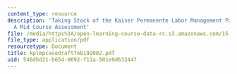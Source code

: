 ```yaml
---
content_type: resource
description: 'Taking Stock of the Kaiser Permanente Labor Management Partnership:
  A Mid Course Assessment'
file: /media/https%3A/open-learning-course-data-rc.s3.amazonaws.com/15-343-managing-transformations-in-work-organizations-and-society-spring-2002/546dbd21b6540692f11a501e9d632447_kplmpcasedraftfeb192002.pdf
file_type: application/pdf
resourcetype: Document
title: kplmpcasedraftfeb192002.pdf
uid: 546dbd21-b654-0692-f11a-501e9d632447
---
```

